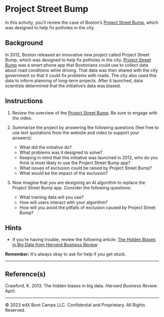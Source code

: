 # Project Street Bump

In this activity, you’ll review the case of Boston’s [Project Street Bump](http://www.streetbump.org/), which was designed to help fix potholes in the city. 

## Background

In 2012, Boston released an innovative new project called Project Street Bump, which was designed to help fix potholes in the city. [Project Street Bump](http://www.streetbump.org/) was a smart phone app that Bostonians could use to collect data about road conditions while driving. That data was then shared with the city government so that it could fix problems with roads. The city also used this data to inform planning of long-term projects. After it launched, data scientists determined that the initiative’s data was biased. 

## Instructions

1. Review the overview of the [Project Street Bump](http://www.streetbump.org/). Be sure to engage with the video.

2. Summarize the project by answering the following questions (feel free to use text quotations from the website and video to support your answers):

    * What did the initiative do?
    * What problems was it designed to solve?
    * Keeping in mind that this initiative was launched in 2012, who do you think is most likely to use the Project Street Bump app?
    * What issues of exclusion could be raised by Project Street Bump?
    * What would be the impact of the exclusion?

3. Now imagine that you are designing an AI algorithm to replace the Project Street Bump app.  Consider the following questions:

    * What training data will you use?
    * How will users interact with your algorithm?
    * How will you avoid the pitfalls of exclusion caused by Project Street Bump?


## Hints

* If you’re having trouble, review the following article: [The Hidden Biases in Big Data from *Harvard Business Review*](https://hbr.org/2013/04/the-hidden-biases-in-big-data)

**Remember:** It's always okay to ask for help if you get stuck.

---

## Reference(s)

Crawford, K. 2013. The hidden biases in big data. *Harvard Business Review*. April.

---
© 2023 edX Boot Camps LLC. Confidential and Proprietary. All Rights Reserved.



